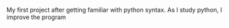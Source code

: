 My first project after getting familiar with python syntax.
As I study python, I improve the program 
